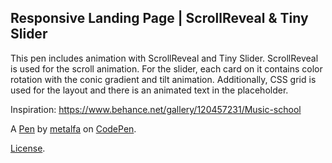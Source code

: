 Responsive Landing Page | ScrollReveal & Tiny Slider
----------------------------------------------------
This pen includes animation with ScrollReveal and Tiny Slider. ScrollReveal is used for the scroll animation. For the slider, each card on it contains color rotation with the conic gradient and tilt animation. Additionally, CSS grid is used for the layout and there is an animated text in the placeholder.

Inspiration:
https://www.behance.net/gallery/120457231/Music-school

A [Pen](https://codepen.io/metalfa/pen/gOEGLrv) by [metalfa](https://codepen.io/metalfa) on [CodePen](https://codepen.io).

[License](https://codepen.io/license/pen/gOEGLrv).